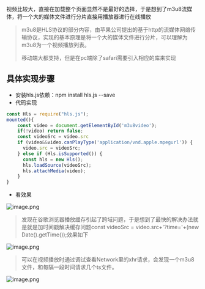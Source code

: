 视频比较大，直接在加载整个页面显然不是最好的选择，于是想到了m3u8流媒体，将一个大的媒体文件进行分片直接用播放器进行在线播放

> m3u8是HLS协议的部分内容，由苹果公司提出的基于http的流媒体网络传输协议，实现的基本原理是将一个大的媒体文件进行分片，可以理解为m3u8为一个视频播放列表。
>
> 移动端大都支持，但是在pc端除了safari需要引入相应的库来实现



## **具体实现步骤**

- 安装hls.js依赖：npm install hls.js --save
- 代码实现

```js
const Hls = require("hls.js");
mounted(){
    const video = document.getElementById('m3u8video');
    if(!video) return false;
    const videoSrc = video.src
    if (video&&video.canPlayType('application/vnd.apple.mpegurl')) {
      video.src = videoSrc;
    } else if (Hls.isSupported()) {
      const hls = new Hls();
      hls.loadSource(videoSrc);
      hls.attachMedia(video);
    }
}
```

- 看效果

![image.png](https://p6-juejin.byteimg.com/tos-cn-i-k3u1fbpfcp/e2ce57f3d9dd4a688f34d3d44eea3cc8~tplv-k3u1fbpfcp-zoom-in-crop-mark:1304:0:0:0.awebp)

> 发现在谷歌浏览器播放缓存引起了跨域问题，于是想到了最快的解决办法就是就是加时间戳解决缓存问题const videoSrc = video.src+'?time='+(new Date().getTime());效果如下

![image.png](https://p6-juejin.byteimg.com/tos-cn-i-k3u1fbpfcp/f7cacc29cf5d44bb95172c11fe4c4025~tplv-k3u1fbpfcp-zoom-in-crop-mark:1304:0:0:0.awebp)

> 可以在视频播放时通过调试查看Network里的xhr请求，会发现一个m3u8文件，和每隔一段时间请求几个ts文件。

![image.png](https://p3-juejin.byteimg.com/tos-cn-i-k3u1fbpfcp/cd4fe81bd451469f816b38014343b22c~tplv-k3u1fbpfcp-zoom-in-crop-mark:1304:0:0:0.awebp)



